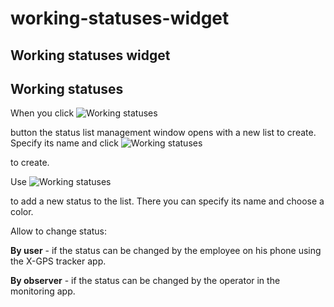 # working-statuses-widget

## Working statuses widget

## Working statuses

When you click ![Working statuses](https://www.navixy.com/wp-content/uploads/2021/09/zjhopml.png)

&#x20; button the status list management window opens with a new list to create. Specify its name and click ![Working statuses](https://www.navixy.com/wp-content/uploads/2021/09/avcljbl.png)

&#x20;to create.

Use ![Working statuses](https://www.navixy.com/wp-content/uploads/2021/09/fxnvkwl-1.png)

&#x20;to add a new status to the list. There you can specify its name and choose a color.

Allow to change status:

**By user** - if the status can be changed by the employee on his phone using the X-GPS tracker app.

**By observer** - if the status can be changed by the operator in the monitoring app.
